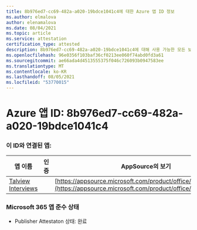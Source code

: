 ```yaml
---
title: 8b976ed7-cc69-482a-a020-19bdce1041c4에 대한 Azure 앱 ID 정보
ms.author: elmalova
author: elenamalova
ms.date: 08/04/2021
ms.topic: article
ms.service: attestation
certification_type: attested
description: 8b976ed7-cc69-482a-a020-19bdce1041c4에 대해 사용 가능한 모든 보안 및 규정 준수 정보입니다.
ms.openlocfilehash: 96e0356f103baf36cf0213ee060f74abd0fd3a61
ms.sourcegitcommit: ae66ada4d4513555375f046c726093b0947583ee
ms.translationtype: MT
ms.contentlocale: ko-KR
ms.lasthandoff: 08/05/2021
ms.locfileid: "53770015"
---
```

# <a name="azure-app-id-8b976ed7-cc69-482a-a020-19bdce1041c4"></a>Azure 앱 ID: 8b976ed7-cc69-482a-a020-19bdce1041c4


### <a name="apps-associated-with-this-id"></a>이 ID와 연결된 앱:
| **앱 이름** | **인증** | **AppSource의 보기** |
|--------------|---------------|-----------------------|
| [Talview Interviews](https://docs.microsoft.com/microsoft-365-app-certification/forward/WA200002437) |  | [https://appsource.microsoft.com/product/office/WA200002437](https://appsource.microsoft.com/product/office/WA200002437) |

### <a name="microsoft-365-app-compliance-status"></a>Microsoft 365 앱 준수 상태
- Publisher Attestaton 상태: 완료
